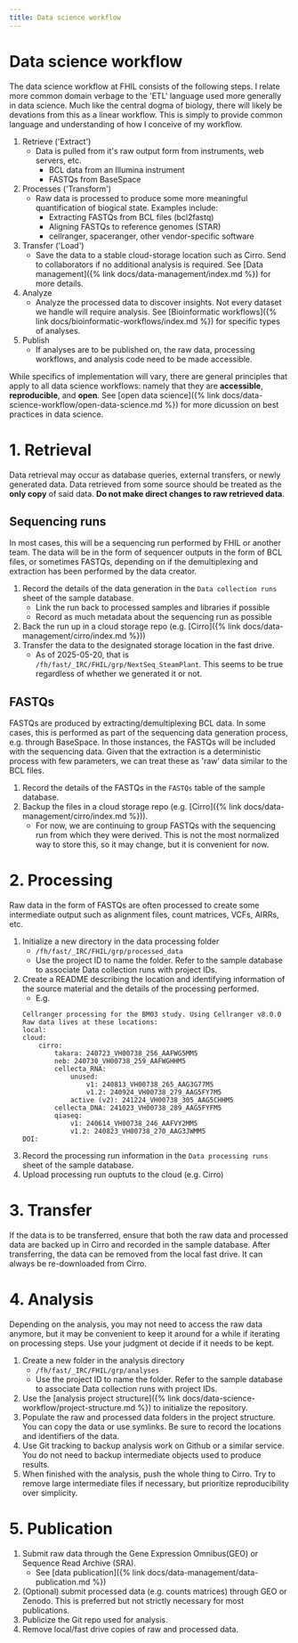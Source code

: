 ```yaml
---
title: Data science workflow
---
```


# Data science workflow

The data science workflow at FHIL consists of the following steps. I relate more common domain verbage to the 'ETL' language used more generally in data science. Much like the central dogma of biology, there will likely be devations from this as a linear workflow. This is simply to provide common language and understanding of how I conceive of my workflow. 

1. Retrieve ('Extract')
    - Data is pulled from it's raw output form from instruments, web servers, etc.  
        - BCL data from an Illumina instrument
        - FASTQs from BaseSpace
2. Processes ('Transform')
    - Raw data is processed to produce some more meaningful quantification of biogical state. Examples include:
        - Extracting FASTQs from BCL files (bcl2fastq)
        - Aligning FASTQs to reference genomes (STAR)
        - cellranger, spaceranger, other vendor-specific software
3. Transfer ('Load')
    - Save the data to a stable cloud-storage location such as Cirro. Send to collaborators if no additional analysis is required. See [Data management]({% link docs/data-management/index.md %}) for more details.
4. Analyze
    - Analyze the processed data to discover insights. Not every dataset we handle will require analysis. See [Bioinformatic workflows]({% link docs/bioinformatic-workflows/index.md %}) for specific types of analyses. 
5. Publish
    - If analyses are to be published on, the raw data, processing workflows, and analysis code need to be made accessible. 


While specifics of implementation will vary, there are general principles that apply to all data science workflows: namely that they are **accessible**, **reproducible**, and **open**. See [open data science]({% link docs/data-science-workflow/open-data-science.md %}) for more dicussion on best practices in data science. 

# 1. Retrieval

Data retrieval may occur as database queries, external transfers, or newly generated data. Data retrieved from some source should be treated as the **only copy** of said data. **Do not make direct changes to raw retrieved data**.

## Sequencing runs

In most cases, this will be a sequencing run performed by FHIL or another team. The data will be in the form of sequencer outputs in the form of BCL files, or sometimes FASTQs, depending on if the demultiplexing and extraction has been performed by the data creator. 

1. Record the details of the data generation in the `Data collection runs` sheet of the sample database. 
    - Link the run back to processed samples and libraries if possible
    - Record as much metadata about the sequencing run as possible
2. Back the run up in a cloud storage repo (e.g. [Cirro]({% link docs/data-management/cirro/index.md %}))
3. Transfer the data to the designated storage location in the fast drive.
    - As of 2025-05-20, that is `/fh/fast/_IRC/FHIL/grp/NextSeq_SteamPlant`. This seems to be true regardless of whether we generated it or not. 

## FASTQs

FASTQs are produced by extracting/demultiplexing BCL data. In some cases, this is performed as part of the sequencing data generation process, e.g. through BaseSpace. In those instances, the FASTQs will be included with the sequencing data. Given that the extraction is a deterministic process with few parameters, we can treat these as 'raw' data similar to the BCL files.
1. Record the details of the FASTQs in the `FASTQs` table of the sample database. 
2. Backup the files in a cloud storage repo (e.g. [Cirro]({% link docs/data-management/cirro/index.md %})). 
    - For now, we are continuing to group FASTQs with the sequencing run from which they were derived. This is not the most normalized way to store this, so it may change, but it is convenient for now.

# 2. Processing

Raw data in the form of FASTQs are often processed to create some intermediate output such as alignment files, count matrices, VCFs, AIRRs, etc. 

1. Initialize a new directory in the data processing folder
    - `/fh/fast/_IRC/FHIL/grp/processed_data`
    - Use the project ID to name the folder. Refer to the sample database to associate Data collection runs with project IDs. 
2. Create a README describing the location and identifying information of the source material and the details of the processing performed.
    - E.g. 
    ```
    Cellranger processing for the BM03 study. Using Cellranger v8.0.0
    Raw data lives at these locations:
    local:
    cloud:
        cirro:
            takara: 240723_VH00738_256_AAFWG5MM5
            neb: 240730_VH00738_259_AAFWGHHM5
            cellecta_RNA: 
                unused:
                    v1: 240813_VH00738_265_AAG3G77M5
                    v1.2: 240924_VH00738_279_AAG5FY7M5
                active (v2): 241224_VH00738_305_AAG5CHHM5
            cellecta_DNA: 241023_VH00738_289_AAG5FYFM5
            qiaseq:
                v1: 240614_VH00738_246_AAFVY2MM5
                v1.2: 240823_VH00738_270_AAG3JWMM5
    DOI:
    ```
3. Record the processing run information in the `Data processing runs` sheet of the sample database. 
4. Upload processing run ouptuts to the cloud (e.g. Cirro)

# 3. Transfer

If the data is to be transferred, ensure that both the raw data and processed data are backed up in Cirro and recorded in the sample database. After transferring, the data can be removed from the local fast drive. It can always be re-downloaded from Cirro. 

# 4. Analysis

Depending on the analysis, you may not need to access the raw data anymore, but it may be convenient to keep it around for a while if iterating on processing steps. Use your judgment ot decide if it needs to be kept. 

1. Create a new folder in the analysis directory
    - `/fh/fast/_IRC/FHIL/grp/analyses`
    - Use the project ID to name the folder. Refer to the sample database to associate Data collection runs with project IDs. 
2. Use the [analysis project structure]({% link docs/data-science-workflow/project-structure.md %}) to initialize the repository.
3. Populate the raw and processed data folders in the project structure. You can copy the data or use symlinks. Be sure to record the locations and identifiers of the data.
4. Use Git tracking to backup analysis work on Github or a similar service. You do not need to backup intermediate objects used to produce results. 
5. When finished with the analysis, push the whole thing to Cirro. Try to remove large intermediate files if necessary, but prioritize reproducibility over simplicity. 

# 5. Publication

1. Submit raw data through the Gene Expression Omnibus(GEO) or Sequence Read Archive (SRA).
    - See [data publication]({% link docs/data-management/data-publication.md %})
2. (Optional) submit processed data (e.g. counts matrices) through GEO or Zenodo. This is preferred but not strictly necessary for most publications. 
3. Publicize the Git repo used for analysis. 
4. Remove local/fast drive copies of raw and processed data.

